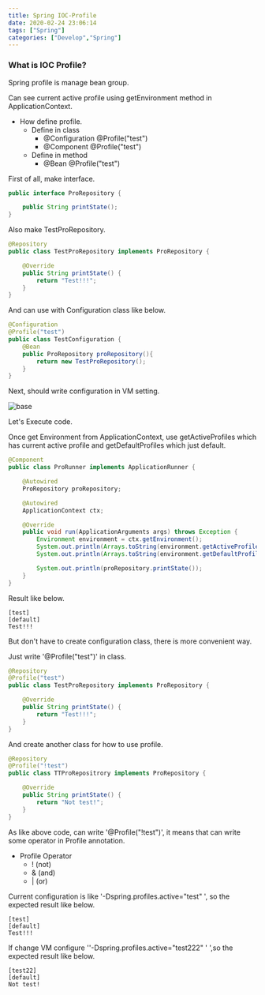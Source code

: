 ```yaml
---
title: Spring IOC-Profile
date: 2020-02-24 23:06:14
tags: ["Spring"]
categories: ["Develop","Spring"]
---
```


### What is IOC Profile?

<!-- more -->


Spring profile is manage bean group.

Can see current active profile using getEnvironment method in ApplicationContext.

- How define profile.
    - Define in class
        - @Configuration @Profile("test")
        - @Component     @Profile("test")
    - Define in method
        - @Bean @Profile("test")


First of all, make interface.        
~~~java
public interface ProRepository {

    public String printState();
}
~~~

Also make TestProRepository.
~~~java
@Repository
public class TestProRepository implements ProRepository {

    @Override
    public String printState() {
        return "Test!!!";
    }
}
~~~

And can use with Configuration class like below.

~~~java
@Configuration
@Profile("test")
public class TestConfiguration {
    @Bean
    public ProRepository proRepository(){
        return new TestProRepository();
    }
}
~~~

Next, should write configuration in VM setting.

![base](/document/Spring/IOCing/IOC/vmSetting.PNG)


Let's Execute code.

Once get Environment from ApplicationContext, use getActiveProfiles which has current active profile and getDefaultProfiles which just default.

~~~java
@Component
public class ProRunner implements ApplicationRunner {

    @Autowired
    ProRepository proRepository;

    @Autowired
    ApplicationContext ctx;

    @Override
    public void run(ApplicationArguments args) throws Exception {
        Environment environment = ctx.getEnvironment();
        System.out.println(Arrays.toString(environment.getActiveProfiles()));
        System.out.println(Arrays.toString(environment.getDefaultProfiles()));

        System.out.println(proRepository.printState());
    }
}
~~~

Result like below.
~~~
[test]
[default]
Test!!!
~~~

But don't have to create configuration class, there is more convenient way.

Just write '@Profile("test")' in class.
~~~java
@Repository
@Profile("test")
public class TestProRepository implements ProRepository {

    @Override
    public String printState() {
        return "Test!!!";
    }
}
~~~

And create another class for how to use profile.

~~~java
@Repository
@Profile("!test")
public class TTProRepositrory implements ProRepository {

    @Override
    public String printState() {
        return "Not test!";
    }
}
~~~

As like above code, can write '@Profile("!test")', it means that can write some operator in Profile annotation.

- Profile Operator
    - ! (not)
    - & (and)
    - | (or)

Current configuration is like '-Dspring.profiles.active="test" ', so the expected result like below.

~~~
[test]
[default]
Test!!!
~~~

If change VM configure ''-Dspring.profiles.active="test222" ' ',so the expected result like below.

~~~
[test22]
[default]
Not test!
~~~
